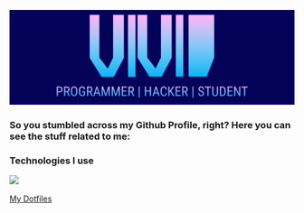 ![GitHub Logo](/header3.png)
### So you stumbled across my Github Profile, right? Here you can see the stuff related to me:

### Technologies I use
<img src="https://img.shields.io/static/v1?label=OS&message=Linux&color=blue&style=flat-square"></img>


<a href="https://github.com/vividsystem/dotfiles">My Dotfiles</a>
